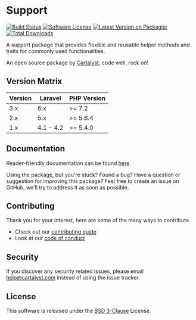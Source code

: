 # Support

[![Build Status][icon-travis]][link-travis]
[![Software License][icon-license]][link-license]
[![Latest Version on Packagist][icon-version]][link-packagist]
[![Total Downloads][icon-downloads]][link-packagist]

A support package that provides flexible and reusable helper methods and traits for commonly used functionalities.

An open source package by [Cartalyst](https://cartalyst.com), code well, rock on!

## Version Matrix

Version | Laravel   | PHP Version
------- | --------- | ------------
3.x     | 6.x       | >= 7.2
2.x     | 5.x       | >= 5.6.4
1.x     | 4.1 - 4.2 | >= 5.4.0

## Documentation

Reader-friendly documentation can be found [here][link-docs].

Using the package, but you're stuck? Found a bug? Have a question or suggestion for improving this package? Feel free to create an issue on GitHub, we'll try to address it as soon as possible.

## Contributing

Thank you for your interest, here are some of the many ways to contribute.

- Check out our [contributing guide](/.github/CONTRIBUTING.md)
- Look at our [code of conduct](/.github/CODE_OF_CONDUCT.md)

## Security

If you discover any security related issues, please email help@cartalyst.com instead of using the issue tracker.

## License

This software is released under the [BSD 3-Clause](LICENSE) License.

[link-docs]:      https://cartalyst.com/manual/support
[link-travis]:    https://travis-ci.org/cartalyst/support
[link-license]:   https://opensource.org/licenses/MIT
[link-packagist]: https://packagist.org/packages/cartalyst/support

[icon-travis]:    https://travis-ci.org/cartalyst/support.svg?branch=3.0
[icon-license]:   https://poser.pugx.org/cartalyst/support/license
[icon-version]:   https://poser.pugx.org/cartalyst/support/version
[icon-downloads]: https://poser.pugx.org/cartalyst/support/downloads
